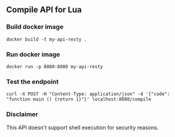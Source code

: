 ## Compile API for Lua

### Build docker image

`docker build -t my-api-resty .`

### Run docker image

`docker run -p 8080:8080 my-api-resty`

### Test the endpoint

`curl -X POST -H "Content-Type: application/json" -d '{"code": "function main () {return 1}"}' localhost:8080/compile`

### Disclaimer

This API doesn't support shell execution for security reasons.